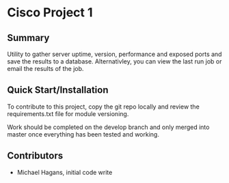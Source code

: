# Cisco Project 1

## Summary
Utility to gather server uptime, version, performance and exposed ports and save
the results to a database. Alternativley, you can view the last run job or email
the results of the job.

## Quick Start/Installation
To contribute to this project, copy the git repo locally and review the requirements.txt
file for module versioning.

Work should be completed on the develop branch and only merged into master once
everything has been tested and working.

## Contributors
- Michael Hagans, initial code write